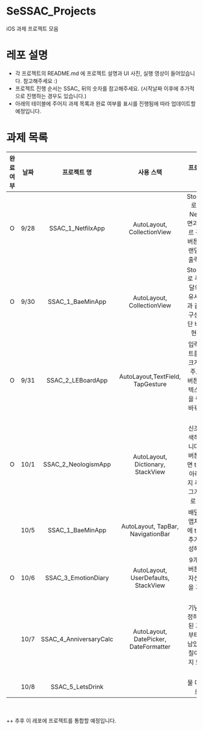 # SeSSAC_Projects
iOS 과제 프로젝트 모음

# 레포 설명
- 각 프로젝트의 README.md 에 프로젝트 설명과 UI 사진, 실행 영상이 들어있습니다. 참고해주세요 :)
- 프로젝트 진행 순서는 SSAC_ 뒤의 숫자를 참고해주세요. (시작날짜 이후에 추가적으로 진행하는 경우도 있습니다.)
- 아래의 테이블에 주어지 과제 목록과 완료 여부를 표시를 진행됨에 따라 업데이트할 예정입니다.

# 과제 목록
|완료여부|날짜|프로젝트 명|사용 스택|프로젝트 설명|
|:--:|:--:|:--:|:--:|:--:|
| O |9/28|SSAC_1_NetfilxApp|AutoLayout, CollectionView|StoryBoard로 주어진 Nexflix 화면과 같이 UI르 구성하고 버튼 클릭 시 랜덤 포스터 출력합니다.|
| O |9/30|SSAC_1_BaeMinApp|AutoLayout, CollectionView|StoryBoard로 주어진 베달의민족과 유사한 화면과 같이 UI르 구성하고 상단 배너를 구현합니다.|
| O |9/31|SSAC_2_LEBoardApp|AutoLayout,TextField, TapGesture|입력하 텍스트를 화면에 크게 출력해주고, 'Aa' 버튼 클릭 시 텍스트 색상을 랜덤하게 바꿔도록 합니다.|
| O |10/1|SSAC_2_NeologismApp|AutoLayout, Dictionary, StackView|신조어를 검색하는 앱입니다. '검색' 버튼을 누르면 textField 아래에 4가지 추천어 태그가 랜덤으로 뜹니다.|
||10/5|SSAC_1_BaeMinApp|AutoLayout, TapBar, NavigationBar|배달의 민족 앱처럼 하단에 tapBar를 추가하여 완성해봅니다.|
| O |10/6|SSAC_3_EmotionDiary|AutoLayout, UserDefaults, StackView|9개의 감정버튼을 눌러 자신의 감정을 기록합니다.|
|  |10/7|SSAC_4_AnniversaryCalc|AutoLayout, DatePicker, DateFormatter|기념일을 지정하고, 지정된 기념일로 부터 며칠이 남았는지, 며칠이 지났는지 보여줍니다.|
|  |10/8|SSAC_5_LetsDrink||물 마시기 프로젝트|

<br/>
<br/>
  ++ 추후 이 레포에 프로젝트를 통합할 예정입니다.
